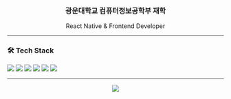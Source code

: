 <h3 align="center"> 광운대학교 컴퓨터정보공학부 재학 </h3>
<p align="center">React Native & Frontend Developer </p>

---

### 🛠️ Tech Stack

<img src="https://img.shields.io/badge/React_Native-61DAFB?style=flat&logo=react&logoColor=black"/>
<img src="https://img.shields.io/badge/Expo-000020?style=flat&logo=expo&logoColor=white"/>
<img src="https://img.shields.io/badge/TypeScript-3178C6?style=flat&logo=typescript&logoColor=white"/>
<img src="https://img.shields.io/badge/Kotlin-7F52FF?style=flat&logo=kotlin&logoColor=white"/>
<img src="https://img.shields.io/badge/SpringBoot-6DB33F?style=flat&logo=springboot&logoColor=white"/>
<img src="https://img.shields.io/badge/Figma-F24E1E?style=flat&logo=figma&logoColor=white"/>

---



<p align="center">
  <img src="https://capsule-render.vercel.app/api?type=waving&color=gradient&height=100&section=footer"/>
</p>
